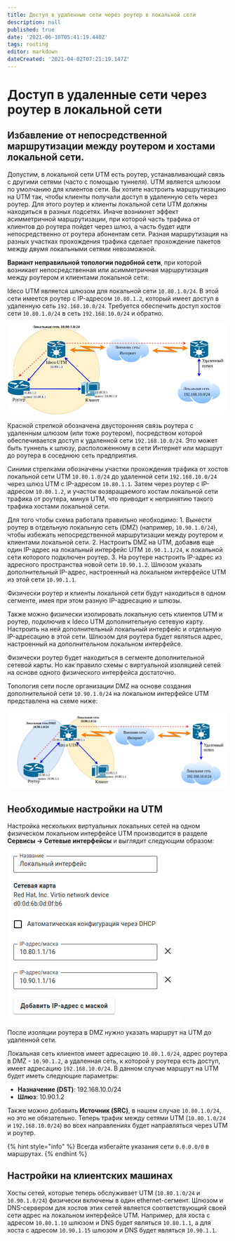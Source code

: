 ```yaml
---
title: Доступ в удаленные сети через роутер в локальной сети
description: null
published: true
date: '2021-06-10T05:41:19.440Z'
tags: routing
editor: markdown
dateCreated: '2021-04-02T07:21:19.147Z'
---
```


# Доступ в удаленные сети через роутер в локальной сети

## Избавление от непосредственной маршрутизации между роутером и хостами локальной сети.

Допустим, в локальной сети UTM есть роутер, устанавливающий связь с другими сетями \(часто с помощью туннеля\). UTM является шлюзом по умолчанию для клиентов сети. Вы хотите настроить маршрутизацию на UTM так, чтобы клиенты получали доступ в удаленную сеть через роутер. Для этого роутер и клиенты локальной сети UTM должны находиться в разных подсетях. Иначе возникнет эффект асимметричной маршрутизации, при которой часть трафика от клиентов до роутера пойдет через шлюз, а часть будет идти непосредственно от роутера абонентам сети. Разная маршрутизация на разных участках прохождения трафика сделает прохождение пакетов между двумя локальными сетями невозможной.

**Вариант неправильной топологии подобной сети**, при которой возникает непосредственная или асимметричная маршрутизация между роутером и клиентами локальной сети:

Ideco UTM является шлюзом для локальной сети `10.80.1.0/24`. В этой сети имеется роутер с IP-адресом `10.80.1.2`, который имеет доступ в удаленную сеть `192.168.10.0/24`. Требуется обеспечить доступ хостов сети `10.80.1.0/24` в сеть `192.168.10.0/24` и обратно.

![](../.gitbook/assets/nets-var1.png)

Красной стрелкой обозначена двусторонняя связь роутера с удаленным шлюзом \(или тоже роутером\), посредством которой обеспечивается доступ к удаленной сети `192.168.10.0/24`. Это может быть туннель к шлюзу, расположенному в сети Интернет или маршрут до роутера в соседнюю сеть предприятия.

Синими стрелками обозначены участки прохождения трафика от хостов локальной сети UTM `10.80.1.0/24` до удаленной сети `192.168.10.0/24` через шлюз UTM c IP-адресом `10.80.1.1`. Затем через роутер с IP-адресом `10.80.1.2`, и участок возвращаемого хостам локальной сети трафика от роутера, минуя UTM, что приводит к непринятию такого трафика хостами локальной сети.

Для того чтобы схема работала правильно необходимо: 1. Вынести роутер в отдельную локальную сеть \(DMZ\) \(например, `10.90.1.0/24`\), чтобы избежать непосредственной маршрутизации между роутером и клиентами локальной сети. 2. Настроить DMZ на UTM, добавив еще один IP-адрес на локальный интерфейс UTM `10.90.1.1/24`, к локальной сети которого подключен роутер. 3. На роутере настроить IP-адрес из адресного пространства новой сети `10.90.1.2`. Шлюзом указать дополнительный IP-адрес, настроенный на локальном интерфейсе UTM из этой сети `10.90.1.1`.

Физически роутер и клиенты локальной сети будут находиться в одном сегменте, имея при этом разную IP-адресацию и шлюзы.

Также можно физически изолировать локальную сеть клиентов UTM и роутер, подключив к Ideco UTM дополнительную сетевую карту. Настроить на ней дополнительный локальный интерфейс и отдельную IP-адресацию в этой сети. Шлюзом для роутера будет являться адрес, настроенный на дополнительном локальном интерфейсе.

Физически роутер будет находиться в сегменте дополнительной сетевой карты. Но как правило схемы с виртуальной изоляцией сетей на основе одного физического интерфейса достаточно.

Топология сети после организации DMZ на основе создания дополнительной сети `10.90.1.0/24` на локальном интерфейсе UTM представлена на схеме ниже:

![](../.gitbook/assets/nets-var2.png)

## Необходимые настройки на UTM

Настройка нескольких виртуальных локальных сетей на одном физическом локальном интерфейсе UTM производится в разделе **Сервисы -&gt; Сетевые интерфейсы** и выглядит следующим образом:

![](../.gitbook/assets/intarface_0002.png)

После изоляции роутера в DMZ нужно указать маршрут на UTM до удаленной сети.

Локальная сеть клиентов имеет адресацию `10.80.1.0/24`, адрес роутера в DMZ - `10.90.1.2`, а удаленная сеть, к которой у роутера есть доступ, имеет адресацию `192.168.10.0/24`. В данном случае маршрут на UTM будет иметь следующие параметры:

* **Назначение \(DST\)**: 192.168.10.0/24
* **Шлюз**: 10.90.1.2

Также можно добавить **Источник \(SRC\)**, в нашем случае `10.80.1.0/24`, но это не обязательно. Теперь трафик между сетями UTM \(`10.80.1.0/24` и `192.168.10.0/24`\) во всех направлениях будет направляться через UTM и роутер.

{% hint style="info" %}
Всегда избегайте указания сети `0.0.0.0/0` в маршрутах. 
{% endhint %}

## Настройки на клиентских машинах

Хосты сетей, которые теперь обслуживает UTM \(`10.80.1.0/24` и `10.90.1.0/24`\) физически включены в один ethernet-сегмент. Шлюзом и DNS-сервером для хостов этих сетей является соответствующий своей сети адрес на локальном интерфейсе UTM. Например, для хоста с адресом `10.80.1.10` шлюзом и DNS будет являться `10.80.1.1`, а для хоста с адресом `10.90.1.15` шлюзом и DNS будет являться `10.90.1.1`.

